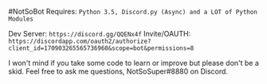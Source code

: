 #NotSoBot
Requires: `Python 3.5, Discord.py (Async) and a LOT of Python Modules`

Dev Server: `https://discord.gg/QQENx4f`
Invite/OAUTH: `https://discordapp.com/oauth2/authorize?client_id=170903265565736960&scope=bot&permissions=8`

I won't mind if you take some code to learn or improve but please don't be a skid.
Feel free to ask me questions, NotSoSuper#8880 on Discord.
